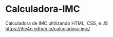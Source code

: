 # Calculadora-IMC
 Calculadora de IMC ultilizando HTML, CSS, e JS
https://jhe4n.github.io/calculadora-imc/

